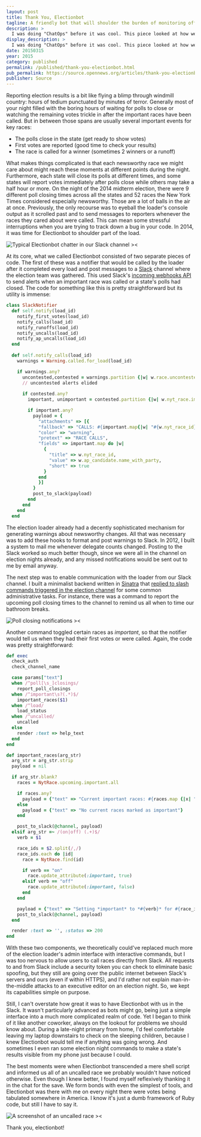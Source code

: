 ```yaml
---
layout: post
title: Thank You, Electionbot
tagline: A friendly bot that will shoulder the burden of monitoring offers peace of mind as well as efficient notifications.
description: >
  I was doing "ChatOps" before it was cool. This piece looked at how we used Slack webhooks and posting to keep track of the election loading bot via Slack without needing to login to dedicated systems to monitor.
display_description: >
  I was doing "ChatOps" before it was cool. This piece looked at how we used Slack webhooks and posting to keep track of the election loading bot via Slack without needing to login to dedicated systems to monitor. More details on the entire system and other screenshots are located on the [New York Times election loader]({% link _projects/nytimes-election-loader %}) project page. 
date: 20150315
year: 2015
category: published
permalink: /published/thank-you-electionbot.html
pub_permalink: https://source.opennews.org/articles/thank-you-electionbot/
publisher: Source
---
```

Reporting election results is a bit like flying a blimp through windmill country: hours of tedium punctuated by minutes of terror. Generally most of your night filled with the boring hours of waiting for polls to close or watching the remaining votes trickle in after the important races have been called. But in between those spans are usually several important events for key races:
- The polls close in the state (get ready to show votes)
- First votes are reported (good time to check your results)
- The race is called for a winner (sometimes 2 winners or a runoff)

What makes things complicated is that each newsworthy race we might care about might reach these moments at different points during the night. Furthermore, each state will close its polls at different times, and some states will report votes immediately after polls close while others may take a half hour or more. On the night of the 2014 midterm election, there were 9 different poll closing times across all the states and 52 races the New York Times considered especially newsworthy. Those are a lot of balls in the air at once. Previously, the only recourse was to eyeball the loader's console output as it scrolled past and to send messages to reporters whenever the races they cared about were called. This can mean some stressful interruptions when you are trying to track down a bug in your code. In 2014, it was time for Electionbot to shoulder part of the load.

![Typical Electionbot chatter in our Slack channel ><](/images/writing/thank-you-electionbot/typical-chatter.jpg)

At its core, what we called Electionbot consisted of two separate pieces of code. The first of these was a notifier that would be called by the loader after it completed every load and post messages to a [Slack](https://slack.com/) channel where the election team was gathered. This used Slack's [incoming webhooks API](https://api.slack.com/incoming-webhooks) to send alerts when an important race was called or a state's polls had closed. The code for something like this is pretty straightforward but its utility is immense:

```ruby
class SlackNotifier
  def self.notify(load_id)
    notify_first_votes(load_id)
    notify_calls(load_id)
    notify_runoffs(load_id)
    notify_uncalls(load_id)
    notify_ap_uncalls(load_id)
  end
  
  def self.notify_calls(load_id)
    warnings = Warning.called.for_load(load_id)

    if warnings.any?
      uncontested,contested = warnings.partition {|w| w.race.uncontested? }
      // uncontested alerts elided
      
      if contested.any?
        important, unimportant = contested.partition {|w| w.nyt_race.important? }

        if important.any?
          payload = {
            "attachments" => [{
            "fallback" => "CALLS: #{important.map{|w| "#{w.nyt_race_id}: #{w.ap_candidate.name_with_party}"}.join("; ")}",
            "color" => "warning",
            "pretext" => "RACE CALLS",
            "fields" => important.map do |w|
              {
                "title" => w.nyt_race_id,
                "value" => w.ap_candidate.name_with_party,
                "short" => true
              }
            end
            }]
          }
          post_to_slack(payload)
        end
      end
    end
  end
```

The election loader already had a decently sophisticated mechanism for generating warnings about newsworthy changes. All that was necessary was to add these hooks to format and post warnings to Slack. In 2012, I built a system to mail me whenever delegate counts changed. Posting to the Slack worked so much better though, since we were all in the channel on election nights already, and any missed notifications would be sent out to me by email anyway.

The next step was to enable communication with the loader from our Slack channel. I built a minimalist backend written in [Sinatra](http://sinatrarb.com/) that [replied to slash commands triggered in the election channel](https://api.slack.com/slash-commands) for some common administrative tasks. For instance, there was a command to report the upcoming poll closing times to the channel to remind us all when to time our bathroom breaks.

![Poll closing notifications ><](/images/writing/thank-you-electionbot/poll-closings.jpg)

Another command toggled certain races as _important_, so that the notifier would tell us when they had their first votes or were called. Again, the code was pretty straightforward:

```ruby
def exec
  check_auth
  check_channel_name

  case params["text"]
  when /^poll[\s_]closings/
    report_poll_closings
  when /^important\s?(.*)$/
    important_races($1)
  when /^load/
    load_status
  when /^uncalled/
    uncalled
  else
    render :text => help_text
  end
end

def important_races(arg_str)
  arg_str = arg_str.strip
  payload = nil

  if arg_str.blank?
    races = NytRace.upcoming.important.all

    if races.any?
      payload = {"text" => "Current important races: #{races.map {|x| "`#{x.id}`"}.join(",")}"}
    else
      payload = {"text" => "No current races marked as important"}
    end

    post_to_slack(@channel, payload)
  elsif arg_str =~ /(on|off) (.+)$/
    verb = $1

    race_ids = $2.split(/,/)
    race_ids.each do |id|
      race = NytRace.find(id)

      if verb == "on"
        race.update_attribute(:important, true)
      elsif verb == "off"
        race.update_attribute(:important, false)
      end
    end

    payload = {"text" => "Setting *important* to *#{verb}* for #{race_ids.map {|x| "`#{x}`"}.join(",")}"}
    post_to_slack(@channel, payload)
  end

  render :text => '', :status => 200 
end
```

With these two components, we theoretically could've replaced much more of the election loader's admin interface with interactive commands, but I was too nervous to allow users to call races directly from Slack. All requests to and from Slack include a security token you can check to eliminate basic spoofing, but they still are going over the public internet between Slack's servers and ours (even if within HTTPS), and I'd rather not explain man-in-the-middle attacks to an executive editor on an election night. So, we kept its capabilities simple on purpose.

Still, I can't overstate how great it was to have Electionbot with us in the Slack. It wasn't particularly advanced as bots might go, being just a simple interface into a much more complicated realm of code. Yet I began to think of it like another coworker, always on the lookout for problems we should know about. During a late-night primary from home, I'd feel comfortable leaving my laptop downstairs to check on the sleeping children, because I knew Electionbot would tell me if anything was going wrong. And sometimes I even ran some election night commands to make a state's results visible from my phone just because I could.

The best moments were when Electionbot transcended a mere shell script and informed us all of an uncalled race we probably wouldn't have noticed otherwise. Even though I knew better, I found myself reflexively thanking it in the chat for the save. We form bonds with even the simplest of tools, and Electionbot was there with me on every night there were votes being tabulated somewhere in America. I know it's just a dumb framework of Ruby code, but still I have to say it.

![A screenshot of an uncalled race ><](/images/writing/thank-you-electionbot/uncalled_race.png)

Thank you, electionbot!
